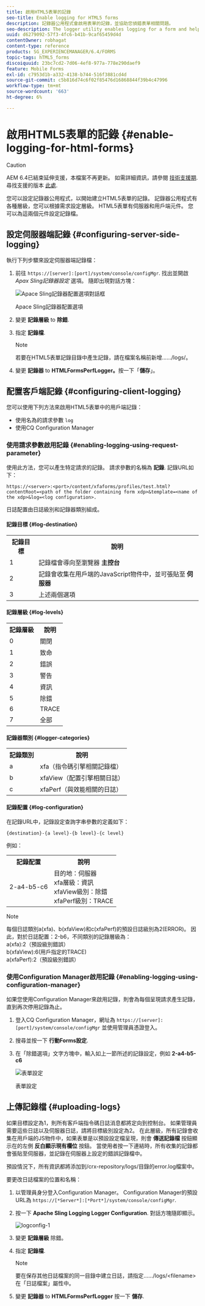 ```yaml
---
title: 啟用HTML5表單的記錄
seo-title: Enable logging for HTML5 forms
description: 記錄器公用程式會啟用表單的記錄，並協助您偵錯表單相關問題。
seo-description: The logger utility enables logging for a form and helps you debug form-related issues.
uuid: d6279092-57f3-4fc6-b41b-9caf65459d4d
contentOwner: robhagat
content-type: reference
products: SG_EXPERIENCEMANAGER/6.4/FORMS
topic-tags: hTML5_forms
discoiquuid: 23bc7cd2-7d06-4ef8-977a-778e290daef9
feature: Mobile Forms
exl-id: c7953d1b-a332-4138-b744-516f3881cd4d
source-git-commit: c5b816d74c6f02f85476d16868844f39b4c47996
workflow-type: tm+mt
source-wordcount: '663'
ht-degree: 6%

---
```


# 啟用HTML5表單的記錄 {#enable-logging-for-html-forms}

>[!CAUTION]
>
>AEM 6.4已結束延伸支援，本檔案不再更新。 如需詳細資訊，請參閱 [技術支援期](https://helpx.adobe.com//tw/support/programs/eol-matrix.html). 尋找支援的版本 [此處](https://experienceleague.adobe.com/docs/).

您可以設定記錄器公用程式，以開始建立HTML5表單的記錄。 記錄器公用程式有各種層級，您可以根據需求設定層級。 HTML5表單有伺服器和用戶端元件。 您可以為這兩個元件設定記錄檔。

## 設定伺服器端記錄 {#configuring-server-side-logging}

執行下列步驟來設定伺服器端記錄檔：

1. 前往 `https://[server]:[port]/system/console/configMgr`. 找出並開啟 *Apax Sling記錄器設定* 選項。 隨即出現對話方塊：

   ![ Apace Sling記錄器配置選項對話框](assets/logconfig.png)

   Apace Sling記錄器配置選項

1. 變更 **記錄層級** to **除錯**.

1. 指定 **記錄檔**.

   >[!NOTE]
   >
   >若要在HTML5表單記錄目錄中產生記錄，請在檔案名稱前新增……/logs/。

1. 變更 **記錄器** to **HTMLFormsPerfLogger。**&#x200B;按一下「**儲存**」。

## 配置客戶端記錄 {#configuring-client-logging}

您可以使用下列方法來啟用HTML5表單中的用戶端記錄：

* 使用名為的請求參數 `log`
* 使用CQ Configuration Manager

### 使用請求參數啟用記錄 {#enabling-logging-using-request-parameter}

使用此方法，您可以產生特定請求的記錄。 請求參數的名稱為 **記錄**. 記錄URL如下：

`https://<server>:<port>/content/xfaforms/profiles/test.html?contentRoot=<path of the folder containing form xdp>&template=<name of the xdp>&log=<log configuration>.`

日誌配置由日誌級別和記錄器類別組成。

#### 記錄目標 {#log-destination}

<table> 
 <tbody> 
  <tr> 
   <th><strong>記錄目標</strong></th> 
   <th><strong>說明</strong></th> 
  </tr> 
  <tr> 
   <td>1</td> 
   <td>記錄檔會導向至瀏覽器 <strong>主控台</strong></td> 
  </tr> 
  <tr> 
   <td>2</td> 
   <td>記錄會收集在用戶端的JavaScript物件中，並可張貼至 <strong>伺服器</strong> </td> 
  </tr> 
  <tr> 
   <td>3</td> 
   <td>上述兩個選項<br /> </td> 
  </tr> 
 </tbody> 
</table>

#### 記錄層級 {#log-levels}

<table> 
 <tbody> 
  <tr> 
   <th>記錄層級</th> 
   <th>說明</th> 
  </tr> 
  <tr> 
   <td>0</td> 
   <td>關閉<br type="_moz" /> </td> 
  </tr> 
  <tr> 
   <td>1</td> 
   <td>致命<br type="_moz" /> </td> 
  </tr> 
  <tr> 
   <td>2</td> 
   <td>錯誤<br type="_moz" /> </td> 
  </tr> 
  <tr> 
   <td>3</td> 
   <td>警告<br type="_moz" /> </td> 
  </tr> 
  <tr> 
   <td>4</td> 
   <td>資訊<br type="_moz" /> </td> 
  </tr> 
  <tr> 
   <td>5</td> 
   <td>除錯<br type="_moz" /> </td> 
  </tr> 
  <tr> 
   <td>6</td> 
   <td>TRACE<br type="_moz" /> </td> 
  </tr> 
  <tr> 
   <td>7</td> 
   <td>全部<br type="_moz" /> </td> 
  </tr> 
 </tbody> 
</table>

#### 記錄器類別 {#logger-categories}

<table> 
 <tbody> 
  <tr> 
   <th>記錄類別</th> 
   <th>說明</th> 
  </tr> 
  <tr> 
   <td>a</td> 
   <td>xfa（指令碼引擎相關記錄檔）</td> 
  </tr> 
  <tr> 
   <td>b</td> 
   <td>xfaView（配置引擎相關日誌）<br type="_moz" /> </td> 
  </tr> 
  <tr> 
   <td>c</td> 
   <td>xfaPerf（與效能相關的日誌）<br type="_moz" /> </td> 
  </tr> 
 </tbody> 
</table>

#### 記錄配置 {#log-configuration}

在記錄URL中，記錄設定查詢字串參數的定義如下：

`{destination}-{a level}-{b level}-{c level}`

例如：

<table> 
 <tbody> 
  <tr> 
   <th>記錄配置</th> 
   <th>說明</th> 
  </tr> 
  <tr> 
   <td>2-a4-b5-c6<br type="_moz" /> </td> 
   <td>目的地：伺服器<br /> xfa層級：資訊<br /> xfaView級別：除錯<br /> xfaPerf級別：TRACE</td> 
  </tr> 
 </tbody> 
</table>

>[!NOTE]
>
>每個日誌類別a(xfa)、b(xfaView)和c(xfaPerf)的預設日誌級別為2(ERROR)。 因此，對於日誌配置：2-b6，不同類別的記錄層級為：\
>a(xfa):2（預設級別錯誤）\
>b(xfaView):6(用戶指定的TRACE)\
>a(xfaPerf):2（預設級別錯誤）

### 使用Configuration Manager啟用記錄 {#enabling-logging-using-configuration-manager}

如果您使用Configuration Manager來啟用記錄，則會為每個呈現請求產生記錄，直到再次停用記錄為止。

1. 登入CQ Configuration Manager，網址為 `https://[server]:[port]/system/console/configMgr` 並使用管理員憑證登入。
1. 搜尋並按一下 **行動Forms設定**.
1. 在「除錯選項」文字方塊中，輸入如上一節所述的記錄設定，例如 **2-a4-b5-c6**

   ![表單設定](assets/forms_configuration.png)

   表單設定

## 上傳記錄檔 {#uploading-logs}

如果目標設定為1，則所有客戶端指令碼日誌消息都將定向到控制台。 如果管理員需要這些日誌以及伺服器日誌，請將目標級別設定為2。 在此層級，所有記錄會收集在用戶端的JS物件中，如果表單是以預設設定檔呈現，則會 **傳送記錄檔** 按鈕顯示在的左側 **反白顯示現有欄位** 按鈕。 當使用者按一下連結時，所有收集的記錄都會張貼至伺服器，並記錄在伺服器上設定的錯誤記錄檔中。

預設情況下，所有資訊都將添加到/crx-repository/logs/目錄的error.log檔案中。

要更改日誌檔案的位置和名稱：

1. 以管理員身分登入Configuration Manager。 Configuration Manager的預設URL為 `https://[*Server*]:[*Port*]/system/console/configMgr`.
1. 按一下 **Apache Sling Logging Logger Configuration**. 對話方塊隨即顯示。

   ![logconfig-1](assets/logconfig-1.png)

1. 變更 **記錄層級** 除錯。

1. 指定 **記錄檔**.

   >[!NOTE]
   >
   >要在保存其他日誌檔案的同一目錄中建立日誌，請指定……/logs/&lt;filename> 在「日誌檔案」屬性中。

1. 變更 **記錄器** to **HTMLFormsPerfLogger** 按一下 **儲存**.
